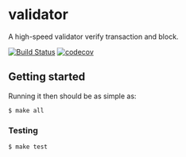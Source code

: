 # validator

A high-speed validator verify transaction and block.

[![Build Status](https://circleci.com/gh/DSiSc/validator/tree/master.svg?style=shield)](https://circleci.com/gh/DSiSc/validator/tree/master)
[![codecov](https://codecov.io/gh/DSiSc/validator/branch/master/graph/badge.svg)](https://codecov.io/gh/DSiSc/validator)

## Getting started

Running it then should be as simple as:

```
$ make all
```

### Testing

```
$ make test
```

